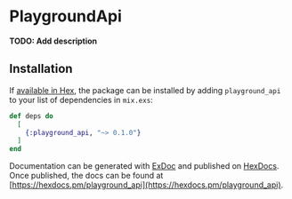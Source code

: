 # PlaygroundApi

**TODO: Add description**

## Installation

If [available in Hex](https://hex.pm/docs/publish), the package can be installed
by adding `playground_api` to your list of dependencies in `mix.exs`:

```elixir
def deps do
  [
    {:playground_api, "~> 0.1.0"}
  ]
end
```

Documentation can be generated with [ExDoc](https://github.com/elixir-lang/ex_doc)
and published on [HexDocs](https://hexdocs.pm). Once published, the docs can
be found at [https://hexdocs.pm/playground_api](https://hexdocs.pm/playground_api).

